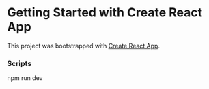 # Getting Started with Create React App

This project was bootstrapped with [Create React App](https://github.com/facebook/create-react-app).

### Scripts

npm run dev
